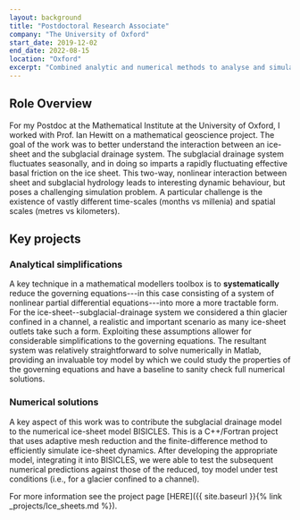 ```yaml
---
layout: background
title: "Postdoctoral Research Associate"
company: "The University of Oxford"
start_date: 2019-12-02
end_date: 2022-08-15 
location: "Oxford"
excerpt: "Combined analytic and numerical methods to analyse and simulate ice-sheet dynamics."
---
```


## Role Overview
For my Postdoc at the Mathematical Institute at the University of Oxford, I worked with Prof. Ian Hewitt on a mathematical geoscience project. The goal of the work was to better understand the interaction between an ice-sheet and the subglacial drainage system. The subglacial drainage system fluctuates seasonally, and in doing so imparts a rapidly fluctuating effective basal friction on the ice sheet. This two-way, nonlinear interaction between sheet and subglacial hydrology leads to interesting dynamic behaviour, but poses a challenging simulation problem. A particular challenge is the existence of vastly different time-scales (months vs millenia) and spatial scales (metres vs kilometers).

## Key projects
### Analytical simplifications
A key technique in a mathematical modellers toolbox is to **systematically** reduce the governing equations---in this case consisting of a system of nonlinear partial differential equations---into more a more tractable form. For the ice-sheet--subglacial-drainage system we considered a thin glacier confined in a channel, a realistic and important scenario as many ice-sheet outlets take such a form. Exploiting these assumptions allower for considerable simplifications to the governing equations. The resultant system was relatively straightforward to solve numerically in Matlab, providing an invaluable toy model by which we could study the properties of the governing equations and have a baseline to sanity check full numerical solutions.

### Numerical solutions
A key aspect of this work was to contribute the subglacial drainage model to the numerical ice-sheet model BISICLES. This is a C++/Fortran project that uses adaptive mesh reduction and the finite-difference method to efficiently simulate ice-sheet dynamics. After developing the appropriate model, integrating it into BISICLES, we were able to test the subsequent numerical predictions against those of the reduced, toy model under test conditions (i.e., for a glacier confined to a channel).

For more information see the project page [HERE]({{ site.baseurl }}{% link _projects/Ice_sheets.md %}).